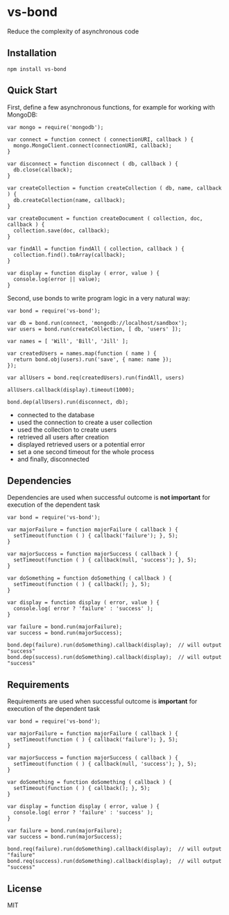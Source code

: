 vs-bond
=======

Reduce the complexity of asynchronous code


Installation
------------

```
npm install vs-bond
```


Quick Start
-----------

First, define a few asynchronous functions, for example for working with MongoDB:

```
var mongo = require('mongodb');

var connect = function connect ( connectionURI, callback ) {
  mongo.MongoClient.connect(connectionURI, callback);
}

var disconnect = function disconnect ( db, callback ) {
  db.close(callback);
}

var createCollection = function createCollection ( db, name, callback ) {
  db.createCollection(name, callback);
}

var createDocument = function createDocument ( collection, doc, callback ) {
  collection.save(doc, callback);
}

var findAll = function findAll ( collection, callback ) {
  collection.find().toArray(callback);
}

var display = function display ( error, value ) {
  console.log(error || value);
}
```

Second, use bonds to write program logic in a very natural way:

```
var bond = require('vs-bond');

var db = bond.run(connect, 'mongodb://localhost/sandbox');
var users = bond.run(createCollection, [ db, 'users' ]);

var names = [ 'Will', 'Bill', 'Jill' ];

var createdUsers = names.map(function ( name ) {
  return bond.obj(users).run('save', { name: name });
});

var allUsers = bond.req(createdUsers).run(findAll, users)

allUsers.callback(display).timeout(1000);

bond.dep(allUsers).run(disconnect, db);
```

  - connected to the database
  - used the connection to create a user collection
  - used the collection to create users
  - retrieved all users after creation
  - displayed retrieved users or a potential error
  - set a one second timeout for the whole process
  - and finally, disconnected

  
Dependencies
------------

Dependencies are used when successful outcome is **not important** for execution of the dependent task

```
var bond = require('vs-bond');

var majorFailure = function majorFailure ( callback ) {
  setTimeout(function ( ) { callback('failure'); }, 5);
}

var majorSuccess = function majorSuccess ( callback ) {
  setTimeout(function ( ) { callback(null, 'success'); }, 5);
}

var doSomething = function doSomething ( callback ) {
  setTimeout(function ( ) { callback(); }, 5);
}

var display = function display ( error, value ) {
  console.log( error ? 'failure' : 'success' );
}

var failure = bond.run(majorFailure);
var success = bond.run(majorSuccess);

bond.dep(failure).run(doSomething).callback(display);  // will output "success"
bond.dep(success).run(doSomething).callback(display);  // will output "success"
```


Requirements
------------

Requirements are used when successful outcome is **important** for execution of the dependent task

```
var bond = require('vs-bond');

var majorFailure = function majorFailure ( callback ) {
  setTimeout(function ( ) { callback('failure'); }, 5);
}

var majorSuccess = function majorSuccess ( callback ) {
  setTimeout(function ( ) { callback(null, 'success'); }, 5);
}

var doSomething = function doSomething ( callback ) {
  setTimeout(function ( ) { callback(); }, 5);
}

var display = function display ( error, value ) {
  console.log( error ? 'failure' : 'success' );
}

var failure = bond.run(majorFailure);
var success = bond.run(majorSuccess);

bond.req(failure).run(doSomething).callback(display);  // will output "failure"
bond.req(success).run(doSomething).callback(display);  // will output "success"
```


License
-------

MIT
